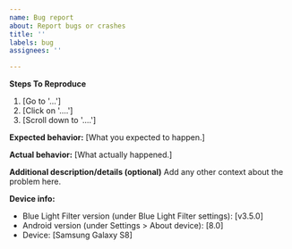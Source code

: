 ```yaml
---
name: Bug report
about: Report bugs or crashes
title: ''
labels: bug
assignees: ''

---
```


<!--
    Hello. Before you create a new issue, please check if one already exists.
    https://github.com/LibreShift/red-moon/issues?q=is%3Aissue
    If not, please fill out the template below. Thank you for your time!
    This comment won't appear in the issue. You can delete it if you wish.
-->

**Steps To Reproduce**
1. [Go to '...']
2. [Click on '....']
3. [Scroll down to '....']

**Expected behavior:** [What you expected to happen.]

**Actual behavior:** [What actually happened.]

**Additional description/details (optional)**
Add any other context about the problem here.

**Device info:**
 - Blue Light Filter version (under Blue Light Filter settings): [v3.5.0]
 - Android version (under Settings > About device): [8.0]
 - Device: [Samsung Galaxy S8]
